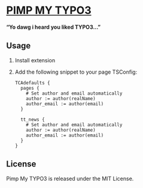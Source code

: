 [PIMP MY TYPO3](http://bitaculous.github.io/pimp_my_typo3 "Pimp My TYPO3")
==========================================================================

**“Yo dawg i heard you liked TYPO3...”**

Usage
-----

1. Install extension

2. Add the following snippet to your page TSConfig:

    ```
    TCAdefaults {
      pages {
        # Set author and email automatically
        author := author(realName)
        author_email := author(email)
      }

      tt_news {
        # Set author and email automatically
        author := author(realName)
        author_email := author(email)
      }
    }
    ```

License
-------

Pimp My TYPO3 is released under the MIT License.